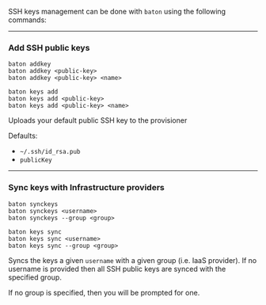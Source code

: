 SSH keys management can be done with `baton` using the following commands:

<hr>

### Add SSH public keys

```
baton addkey
baton addkey <public-key>
baton addkey <public-key> <name>
```

```
baton keys add
baton keys add <public-key>
baton keys add <public-key> <name>
```

Uploads your default public SSH key to the provisioner

Defaults: 

* **<public-key>** `~/.ssh/id_rsa.pub`
* **<name>** `publicKey`

<hr>

### Sync keys with Infrastructure providers

```
baton synckeys
baton synckeys <username>
baton synckeys --group <group>
```

```
baton keys sync
baton keys sync <username>
baton keys sync --group <group>
```

Syncs the keys a given `username` with a given group (i.e. IaaS provider). If no username is provided then all SSH public keys are synced with the specified group.

If no group is specified, then you will be prompted for one.

[meta:title]: <> (Managing SSH keys)